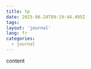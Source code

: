 ```yaml
---
title: tp
date: 2025-06-24T09:19:44.495Z
tags:
layout: 'journal'
lang: fr
categories: 
  - journal
---
```

content 